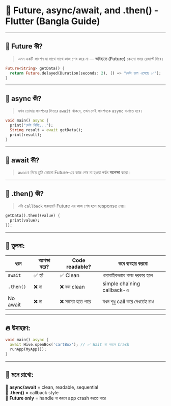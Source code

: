 
# 📘 Future, async/await, and .then() - Flutter (Bangla Guide)

---

## 🔹 Future কী?
> এমন একটি ফাংশন যা সাথে সাথে কাজ শেষ করে না — **ভবিষ্যতে (Future)** কোনো সময় রেজাল্ট দিবে।

```dart
Future<String> getData() {
  return Future.delayed(Duration(seconds: 2), () => "ডেটা চলে এসেছে ✅");
}
```

---

## 🔹 async কী?
> যখন তোমার ফাংশনের ভিতরে `await` থাকবে, তখন সেই ফাংশনকে `async` বানাতে হবে।

```dart
void main() async {
  print("ডেটা নিচ্ছি...");
  String result = await getData();
  print(result);
}
```

---

## 🔹 await কী?
> `await` দিয়ে তুমি কোনো Future-এর কাজ শেষ না হওয়া পর্যন্ত **অপেক্ষা** করো।

---

## 🔹 .then() কী?
> এটা `callback` ফরম্যাটে Future এর কাজ শেষ হলে response নেয়।

```dart
getData().then((value) {
  print(value);
});
```

---

## 🔁 তুলনা:

| ধরন     | অপেক্ষা করে? | Code readable? | কবে ব্যবহার করবো                  |
|----------|----------------|-----------------|-----------------------------------|
| `await`    | ✅ হ্যাঁ         | ✅ Clean         | ধারাবাহিকভাবে কাজ দরকার হলে        |
| `.then()`  | ❌ না           | ❌ কম clean       | simple chaining callback-এ         |
| No await | ❌ না           | ❌ সমস্যা হতে পারে | যখন শুধু call করে দেখতেই চাও       |

---

## 🔥 উদাহরণ:

```dart
void main() async {
  await Hive.openBox('cartBox'); // ✅ Wait না করলে Crash
  runApp(MyApp());
}
```

---

## 🧠 মনে রাখো:

🔹 **async/await** = clean, readable, sequential  
🔹 **.then()** = callback style  
🔹 **Future only** = handle না করলে app crash করতে পারে
